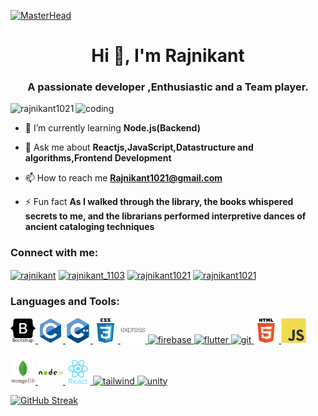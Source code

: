 [![MasterHead](https://repository-images.githubusercontent.com/588181932/e36ec678-7984-4cdd-8e4c-a3932772ff8e)](https://rishavchanda.io)
<h1 align="center">Hi 👋, I'm Rajnikant</h1>
<h3 align="center">A passionate  developer ,Enthusiastic and a Team player.</h3>

 <img margin="50"  align="right" alt="coding" width="400"  src="https://i.pinimg.com/originals/81/17/8b/81178b47a8598f0c81c4799f2cdd4057.gif"  /> 
<p align="left"> <img margin="50" src="https://komarev.com/ghpvc/?username=rajnikant1021&label=Profile%20views&color=0e75b6&style=flat" alt="rajnikant1021" /> </p>

- 🌱 I’m currently learning **Node.js(Backend)**

- 💬 Ask me about **Reactjs,JavaScript,Datastructure and algorithms,Frontend Development**

- 📫 How to reach me **Rajnikant1021@gmail.com**

- ⚡ Fun fact **As I walked through the library, the books whispered secrets to me, and the librarians performed interpretive dances of ancient cataloging techniques**

<h3 align="left">Connect with me:</h3>
<p align="left">
<a href="https://linkedin.com/in/rajnikant" target="blank"><img margin="50" align="center" src="https://raw.githubusercontent.com/rahuldkjain/github-profile-readme-generator/master/src/images/icons/Social/linked-in-alt.svg" alt="rajnikant" height="30" width="40" /></a>
<a href="https://instagram.com/rajnikant_1103" target="blank"><img margin="50" align="center" src="https://raw.githubusercontent.com/rahuldkjain/github-profile-readme-generator/master/src/images/icons/Social/instagram.svg" alt="rajnikant_1103" height="30" width="40" /></a>
<a href="https://www.hackerrank.com/rajnikant1021" target="blank"><img margin="50" align="center" src="https://raw.githubusercontent.com/rahuldkjain/github-profile-readme-generator/master/src/images/icons/Social/hackerrank.svg" alt="rajnikant1021" height="30" width="40" /></a>
<a href="https://auth.geeksforgeeks.org/user/rajnikant1021" target="blank"><img margin="50" align="center" src="https://raw.githubusercontent.com/rahuldkjain/github-profile-readme-generator/master/src/images/icons/Social/geeks-for-geeks.svg" alt="rajnikant1021" height="30" width="40" /></a>
</p>

<h3 align="left">Languages and Tools:</h3>
<p align="left"> <a href="https://getbootstrap.com" target="_blank" rel="noreferrer"> <img margin="50" src="https://raw.githubusercontent.com/devicons/devicon/master/icons/bootstrap/bootstrap-plain-wordmark.svg" alt="bootstrap" width="40" height="40"/> </a> <a href="https://www.cprogramming.com/" target="_blank" rel="noreferrer"> <img margin="50" src="https://raw.githubusercontent.com/devicons/devicon/master/icons/c/c-original.svg" alt="c" width="40" height="40"/> </a> <a href="https://www.w3schools.com/cpp/" target="_blank" rel="noreferrer"> <img margin="50" src="https://raw.githubusercontent.com/devicons/devicon/master/icons/cplusplus/cplusplus-original.svg" alt="cplusplus" width="40" height="40"/> </a> <a href="https://www.w3schools.com/css/" target="_blank" rel="noreferrer"> <img margin="50" src="https://raw.githubusercontent.com/devicons/devicon/master/icons/css3/css3-original-wordmark.svg" alt="css3" width="40" height="40"/> </a> <a href="https://expressjs.com" target="_blank" rel="noreferrer"> <img margin="50" src="https://raw.githubusercontent.com/devicons/devicon/master/icons/express/express-original-wordmark.svg" alt="express" width="40" height="40"/> </a> <a href="https://firebase.google.com/" target="_blank" rel="noreferrer"> <img margin="50" src="https://www.vectorlogo.zone/logos/firebase/firebase-icon.svg" alt="firebase" width="40" height="40"/> </a> <a href="https://flutter.dev" target="_blank" rel="noreferrer"> <img margin="50" src="https://www.vectorlogo.zone/logos/flutterio/flutterio-icon.svg" alt="flutter" width="40" height="40"/> </a> <a href="https://git-scm.com/" target="_blank" rel="noreferrer"> <img margin="50" src="https://www.vectorlogo.zone/logos/git-scm/git-scm-icon.svg" alt="git" width="40" height="40"/> </a> <a href="https://www.w3.org/html/" target="_blank" rel="noreferrer"> <img margin="50" src="https://raw.githubusercontent.com/devicons/devicon/master/icons/html5/html5-original-wordmark.svg" alt="html5" width="40" height="40"/> </a> <a href="https://developer.mozilla.org/en-US/docs/Web/JavaScript" target="_blank" rel="noreferrer"> <img margin="50" src="https://raw.githubusercontent.com/devicons/devicon/master/icons/javascript/javascript-original.svg" alt="javascript" width="40" height="40"/> </a>
<h3 align="left"></h3> <a href="https://www.mongodb.com/" target="_blank" rel="noreferrer"> <img margin="50" src="https://raw.githubusercontent.com/devicons/devicon/master/icons/mongodb/mongodb-original-wordmark.svg" alt="mongodb" width="40" height="40"/> </a> <a href="https://nodejs.org" target="_blank" rel="noreferrer"> <img margin="50" src="https://raw.githubusercontent.com/devicons/devicon/master/icons/nodejs/nodejs-original-wordmark.svg" alt="nodejs" width="40" height="40"/> </a> <a href="https://reactjs.org/" target="_blank" rel="noreferrer"> <img margin="50" src="https://raw.githubusercontent.com/devicons/devicon/master/icons/react/react-original-wordmark.svg" alt="react" width="40" height="40"/> </a> <a href="https://tailwindcss.com/" target="_blank" rel="noreferrer"> <img margin="50" src="https://www.vectorlogo.zone/logos/tailwindcss/tailwindcss-icon.svg" alt="tailwind" width="40" height="40"/> </a> <a href="https://unity.com/" target="_blank" rel="noreferrer"> <img margin="50" src="https://www.vectorlogo.zone/logos/unity3d/unity3d-icon.svg" alt="unity" width="40" height="40"/> </a> </p>

[![GitHub Streak](http://github-readme-streak-stats.herokuapp.com?user=your-github-username&theme=dark&background=000000)](https://git.io/streak-stats)



